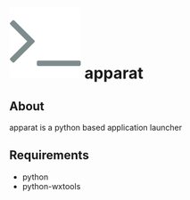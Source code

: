 ![logo](https://raw.githubusercontent.com/yafp/apparat/master/src/gfx/core/bt_appIcon_128.png) apparat
==========

## About
apparat is a python based application launcher


## Requirements
- python
- python-wxtools
